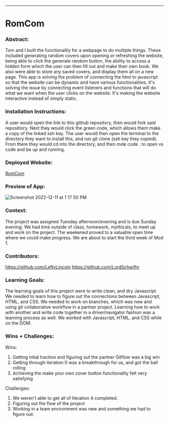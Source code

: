
______________________________________________________  

# RomCom  

### Abstract:
[//]: <> (Briefly describe what you built and its features. What problem is the app solving? How does this application solve that problem?)

Tom and I built the functionality for a webpage to do multiple things. These included generating random covers upon opening or refreshing the website, being able to click the generate random button, the ability to access a hidden form which the user can then fill out and make their own book. We also were able to store any saved covers, and display them all on a new page. This app is solving the problem of connecting the html to javascript so that the website can be dynamic and have various functionalities. It's solving the issue by connecting event listeners and functions that will do what we want when the user clicks on the website. It's making the website interactive instead of simply static.

### Installation Instructions:
[//]: <> (What steps does a person have to take to get your app cloned down and running?)

A user would open the link to this github repository, then would fork said repositiory. Next they would click the green code, which allows them make a copy of the linked ssh key. The user would then open the terminal to the directory they want to install this, and run git clone (ssh key they copied). From there they would cd into the directory, and then rode code . to open vs code and be up and running. 

### Deployed Website:

[RomCom](https://leftylincoln.github.io/romcom/)


### Preview of App:
[//]: <> (Provide ONE gif or screenshot of your application - choose the "coolest" piece of functionality to show off.)

![Screenshot 2022-12-11 at 1 17 50 PM](https://user-images.githubusercontent.com/116752855/206921603-3a5180d7-ed91-4587-a234-32f9ab214752.png)

### Context:
[//]: <> (Give some context for the project here. How long did you have to work on it? How far into the Turing program are you?)

The project was assigned Tuesday afternoon/evening and is due Sunday evening. We had time outside of class, homework, mythicals, to meet up and work on the project. The weekened proved to a valuable open time where we could make progress. We are about to start the third week of Mod 1. 

### Contributors:
[//]: <> (Who worked on this application? Link to their GitHubs.)

https://github.com/LeftyLincoln
https://github.com/LordSchwifty


### Learning Goals:
[//]: <> (What were the learning goals of this project? What tech did you work with?)

The learning goals of this project were to write clean, and dry Javascript. We needed to learn how to figure out the connections between Javascript, HTML, and CSS. We needed to work on branches, which was new and using git collaborative workflow in a partner project. Learning how to work with another and write code together in a driver/navigator fashion was a learning process as well. We worked with Javascript, HTML, and CSS while on the DOM.


### Wins + Challenges:
[//]: <> (What are 2-3 wins you have from this project? What were some challenges you faced - and how did you get over them?)

Wins: 
 1. Getting intial traction and figuring out the partner Gitflow was a big win
 2. Getting through iteration 0 was a breakthrough for us, and got the ball rolling
 3. Achieving the make your own cover button functionality felt very satisfying

Challenges:
 1. We weren't able to get all of Iteration 4 completed.
 2. Figuring out the flow of the project
 3. Working in a team environment was new and something we had to figure out.  
